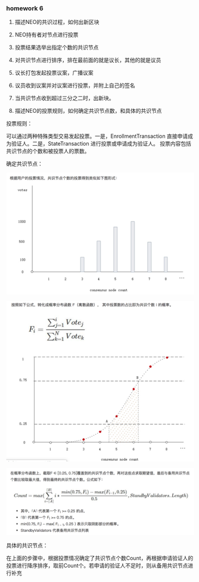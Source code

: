 
### homework 6

1. 描述NEO的共识过程，如何出新区块

  1. NEO持有者对节点进行投票
  2. 投票结果选举出指定个数的共识节点
  3. 对共识节点进行排序，排在最前面的就是议长，其他的就是议员
  4. 议长打包发起投票议案，广播议案
  5. 议员收到议案并对议案进行投票，并附上自己的签名
  6. 当共识节点收到超过三分之二时，出新块。

2. 描述NEO的投票规则，如何确定共识节点数，和具体的共识节点

投票规则：

可以通过两种特殊类型交易发起投票。一是，EnrollmentTransaction 直接申请成为验证人。二是，StateTransaction 进行投票或申请成为验证人。
投票内容包括共识节点的个数和被投票人的票数。

确定共识节点：

![res](./images/cons1.png)

![res](./images/cons2.png)

![res](./images/cons3.png)


具体的共识节点：

在上面的步骤中，根据投票情况确定了共识节点个数Count，再根据申请验证人的投票进行降序排序，取前Count个。若申请的验证人不足时，则从备用共识节点进行补充



